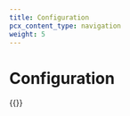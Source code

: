 ```yaml
---
title: Configuration
pcx_content_type: navigation
weight: 5
---
```


# Configuration

{{<directory-listing>}}
